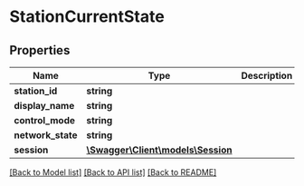 # StationCurrentState

## Properties
Name | Type | Description | Notes
------------ | ------------- | ------------- | -------------
**station_id** | **string** |  | [optional] 
**display_name** | **string** |  | [optional] 
**control_mode** | **string** |  | [optional] 
**network_state** | **string** |  | [optional] 
**session** | [**\Swagger\Client\models\Session**](Session.md) |  | [optional] 

[[Back to Model list]](../README.md#documentation-for-models) [[Back to API list]](../README.md#documentation-for-api-endpoints) [[Back to README]](../README.md)


